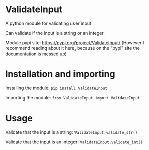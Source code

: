# ValidateInput
A python module for validating user input

Can validate if the input is a string or an integer.

Module pypi site: https://pypi.org/project/ValidateInput/ (However I recommend reading about it here, because on the "pypi" site the documentation is messed up)

# Installation and importing
Installing the module:
`pip install ValidateInput`


Importing the module:
`from ValidateInput import ValidateInput`

# Usage

Validate that the input is a string:
`ValidateInput.validate_str()`

Validate that the input is an integer:
`ValidateInput.validate_int()`

